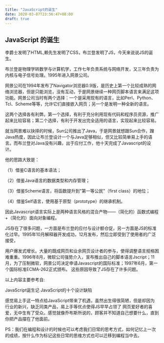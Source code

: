 ```yaml
---
title: "JavaScript的诞生"
date: 2020-03-07T23:56:47+08:00
draft: true
---
```

## JavaScript 的诞生

李爵士发明了HTML,赖先生发明了CSS，布兰登发明了JS，今天来说说JS的诞生。

布兰登是物理学转数学与计算机学，工作七年负责系统与网络开发，又三年负责为内核与电子信号处理。1995年进入网景公司。

网景公司在1994年发布了Navigator浏览器0.9版，是历史上第一个比较成熟的网络浏览器，但是只能浏览，没有互动，于是网景继续一种网页脚本语言来满足这项功能。网景公司当时有两个选择：一个是采用现有的语言，比如Perl、Python、Tcl、Scheme等等，允许它们直接嵌入网页；另一个是发明一种全新的语言。

这两个选择各有利弊。第一个选择，有利于充分利用现有代码和程序员资源，推广起来比较容易；第二个选择，有利于开发出完全适用的语言，实现起来比较容易。

就当网景难以抉择的时候，Sun公司推出了Java，于是网景就想跟Sun合作，蹭Java热度，因此让布兰登设计一个与Java足够相似，但又比较简单易上手的语言。而布兰登对Java没有兴趣，出于应付工作，他十天完成了Javascript的设计。

他的思路大致是：

（1）借鉴C语言的基本语法；

（2）借鉴Java语言的数据类型和内存管理；

（3）借鉴Scheme语言，将函数提升到"第一等公民"（first class）的地位；

（4）借鉴Self语言，使用基于原型（prototype）的继承机制。

因此Javascript语言实际上是两种语言风格的混合产物——（简化的）函数式编程+（简化的）面向对象编程。

JS存在了很多问题，一方面是布兰登的应付与设计额仓促，另一方面是JS的标准化过早。1995年10月解释器开发成功，12月发布，然后立即受到了使用者的广泛接受，

用户爆发式增长。大量的既成网页和业余网页设计者的参与，使得调整语言规格困难重重。1996年8月，微软公司强势介入，宣布推出自己的脚本语言Jscript；11月，为了压制微软，网景公司决定申请Javascript的国际标准；1997年6月，第一个国际标准ECMA-262正式颁布。
这些原因导致了JS存在了许多问题。

以上内容主要参考自:

<a herf="http://www.ruanyifeng.com/blog/2011/06/birth_of_javascript.html" title="JavaScript诞生记">JavaScript诞生记</a>
<a herf="http://www.ruanyifeng.com/blog/2011/06/10_design_defects_in_javascript.html" title="">JavaScript的十个设计缺陷</a>

感觉易上手这一特点给JavaScript带来了机遇，虽然出生得很简陋，但是却因为行业的新兴，缺乏同类产品，易上手等优点使得JS早早占领了
网页爱好者的喜爱，无中生有了受众。感觉就像乔布斯所说的，顾客并不知道自己想要什么，直到你把产品摆在了他面前。

PS：我们在编程和设计的时候也可以考虑我们日常的思考方式，如何记忆上一次的成绩，按什么作为标记这些日常的思维方式也可以迁移到编程当中去。

